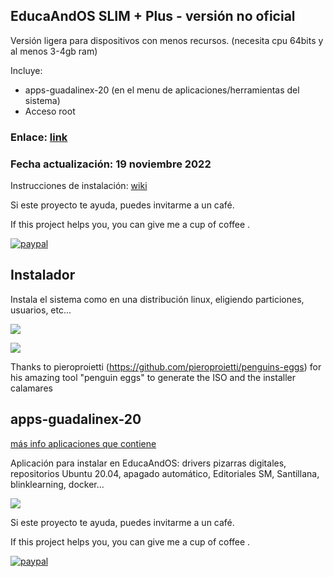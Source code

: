 ## EducaAndOS SLIM + Plus - versión no oficial

Versión ligera para dispositivos con menos recursos.
(necesita cpu 64bits y al menos 3-4gb ram)

Incluye:

+ apps-guadalinex-20 (en el menu de aplicaciones/herramientas del sistema)
+ Acceso root

### Enlace:  [link](https://tinyurl.com/educaandosslimplus)
### Fecha actualización: 19 noviembre 2022

Instrucciones de instalación: [wiki](https://github.com/aosucas499/guadalinex/wiki/Instalación)

Si este proyecto te ayuda, puedes invitarme a un café.


If this project helps you,  you can give me a cup of coffee .


[![paypal](https://www.paypalobjects.com/en_US/i/btn/btn_donateCC_LG.gif)](https://www.paypal.com/donate?business=FUMT27MVTRTHJ&no_recurring=0&item_name=Proyectos+TIC+Andaluc%C3%ADa&currency_code=EUR)

## Instalador
Instala el sistema como en una distribución linux, eligiendo particiones, usuarios, etc...

![](https://github.com/aosucas499/guadalinex/blob/slim/im%C3%A1genes/educaandos_install.png)

![](https://github.com/aosucas499/guadalinex/blob/slim/im%C3%A1genes/educaandos_partition.png)

Thanks to pieroproietti (https://github.com/pieroproietti/penguins-eggs) for his amazing tool "penguin eggs" to generate the ISO and the installer calamares



## apps-guadalinex-20
[más info aplicaciones que contiene](https://github.com/aosucas499/guadalinex/wiki/Apps-guadalinex20)

Aplicación para instalar en EducaAndOS: drivers pizarras digitales, repositorios Ubuntu 20.04, apagado automático, Editoriales SM, Santillana, blinklearning, docker...

![](https://github.com/aosucas499/guadalinex/blob/slim/im%C3%A1genes/VirtualBox_guadalinex%2020.png)


Si este proyecto te ayuda, puedes invitarme a un café.


If this project helps you,  you can give me a cup of coffee .


[![paypal](https://www.paypalobjects.com/en_US/i/btn/btn_donateCC_LG.gif)](https://www.paypal.com/donate?business=FUMT27MVTRTHJ&no_recurring=0&item_name=Proyectos+TIC+Andaluc%C3%ADa&currency_code=EUR)

